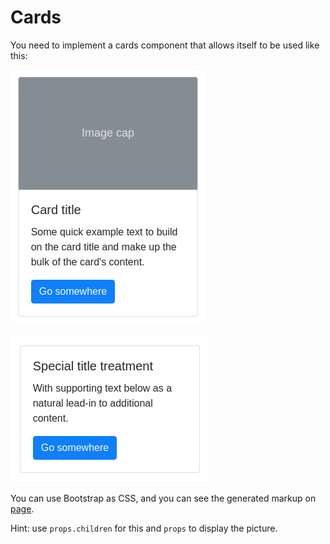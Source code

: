 Cards
===

You need to implement a cards component that allows itself to be used like this:

![](./src/assets/card1.png)

![](./src/assets/card2.png)

You can use Bootstrap as CSS, and you can see the generated markup on [page](https://getbootstrap.com/docs/4.3/components/card/).

Hint: use `props.children` for this and `props` to display the picture.